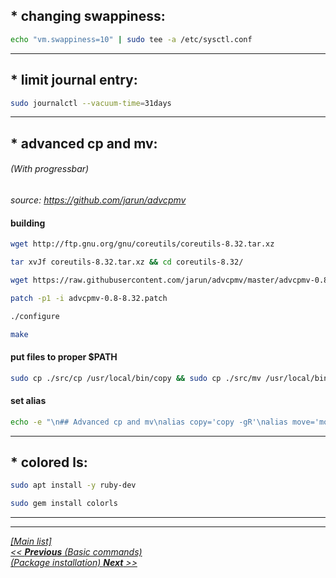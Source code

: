 
## * changing swappiness:
```sh
echo "vm.swappiness=10" | sudo tee -a /etc/sysctl.conf
```
  
  
---------------------------------------------------------------------  
  
## * limit journal entry:
```sh
sudo journalctl --vacuum-time=31days
```

  
---------------------------------------------------------------------  
  
## * advanced cp and mv:
###### _(With progressbar)_
_source: https://github.com/jarun/advcpmv_

#### building
```sh
wget http://ftp.gnu.org/gnu/coreutils/coreutils-8.32.tar.xz
```
```sh
tar xvJf coreutils-8.32.tar.xz && cd coreutils-8.32/
```
```sh
wget https://raw.githubusercontent.com/jarun/advcpmv/master/advcpmv-0.8-8.32.patch
```
```sh
patch -p1 -i advcpmv-0.8-8.32.patch
```
```sh
./configure
```
```sh
make
```
  
#### put files to proper $PATH
```sh
sudo cp ./src/cp /usr/local/bin/copy && sudo cp ./src/mv /usr/local/bin/move
```
  
#### set alias
```sh
echo -e "\n## Advanced cp and mv\nalias copy='copy -gR'\nalias move='move -g'" | tee -a ~/.aliases
```


  
---------------------------------------------------------------------  

## * colored ls:
```sh
sudo apt install -y ruby-dev
``` 
```sh
sudo gem install colorls
```


  
---------------------------------------------------------------------  
---------------------------------------------------------------------  

  [_[Main list]_](../README.md)  
[_<< **Previous** (Basic commands)_](basic-commands.md)  
[_(Package installation) **Next** >>_](package-installation.md)  
